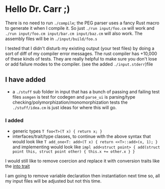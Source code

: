 # Hello Dr. Carr ;)

There is no need to run `./compile`; the PEG parser uses a fancy Rust macro to generate it when I compile it.
So just `./run input/foo.cm` will work and `./run input/foo.cm input/bar.cm input/baz.cm` will also work. The assembly files will be in
`./input/build/foo.s`

I tested that I didn't disturb my existing output (your test files) by doing a sort of diff of my compiler error messages. The rust compiler has +10,000 of these kinds of tests. They are really helpful to make sure you don't lose or add failure modes to the compiler. (see the added `./input.stderr`)file

## I have added

- a `./stuff` sub folder in input that has a bunch of passing and failing test files
`asmgen` is test for codegen and `parse_ui` is parsing/type checking/polymorphization/monomorphization tests
the `./stuff/idea.cm` is just ideas for where this will go.


### I added

- generic types `T foo<T>(T x) { return x; }`
- interfaces/trait/type classes, to continue with the above syntax that would look like
`T add_one<T: add>(T x) { return <<T>::add>(x, 1); }`
and implementing would look like
`impl add<struct point> { add(struct point this, struct point other) { this.x += other.x } }`

I would still like to remove coercion and replace it with conversion traits like the [into trait](./input/stuff/trait/into.cm)

I am going to remove variable declaration then instantiation next time so, all my input files will be adjusted but not this time.
